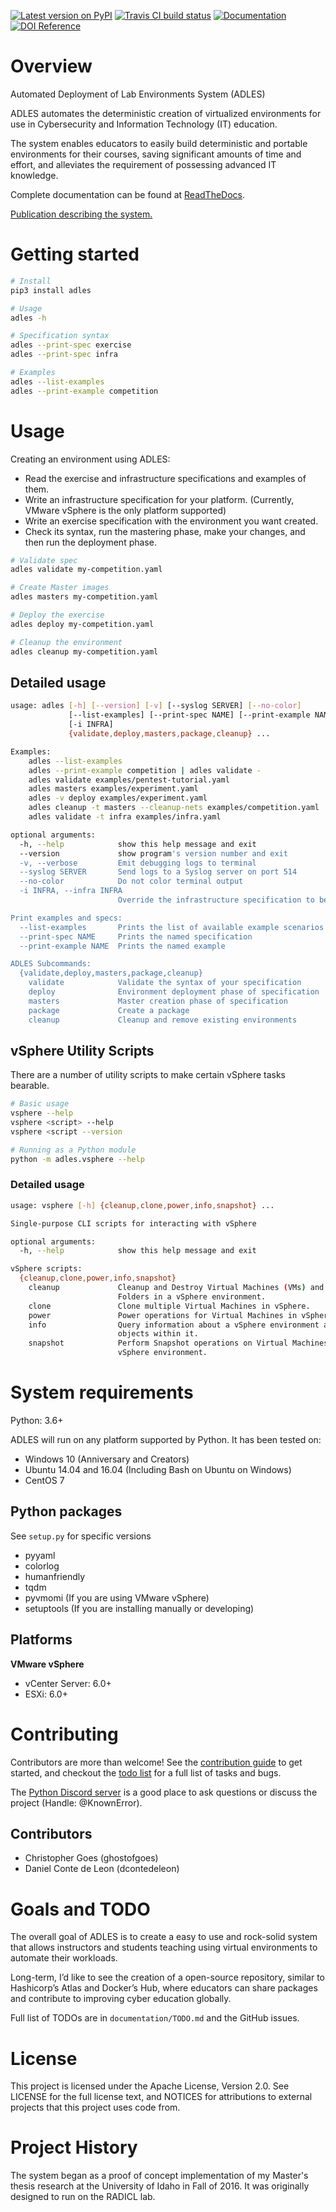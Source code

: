 
[![Latest version on PyPI](https://badge.fury.io/py/ADLES.svg)](https://pypi.org/project/ADLES/)
[![Travis CI build status](https://travis-ci.org/GhostofGoes/ADLES.svg?branch=master)](https://travis-ci.org/GhostofGoes/ADLES)
[![Documentation](https://readthedocs.org/projects/adles/badge/)](http://adles.readthedocs.io/en/latest/)
[![DOI Reference](https://zenodo.org/badge/68841026.svg)](https://zenodo.org/badge/latestdoi/68841026)


# Overview
Automated Deployment of Lab Environments System (ADLES)

ADLES automates the deterministic creation of virtualized environments for use
in Cybersecurity and Information Technology (IT) education.

The system enables educators to easily build deterministic and portable
environments for their courses, saving significant amounts of time and effort,
and alleviates the requirement of possessing advanced IT knowledge.

Complete documentation can be found at [ReadTheDocs](https://adles.readthedocs.io).

[Publication describing the system.](https://doi.org/10.1016/j.cose.2017.12.007)

# Getting started
```bash
# Install
pip3 install adles

# Usage
adles -h

# Specification syntax
adles --print-spec exercise
adles --print-spec infra

# Examples
adles --list-examples
adles --print-example competition
```

# Usage
Creating an environment using ADLES:
* Read the exercise and infrastructure specifications and examples of them.
* Write an infrastructure specification for your platform. (Currently, VMware vSphere is the only platform supported)
* Write an exercise specification with the environment you want created.
* Check its syntax, run the mastering phase, make your changes, and then run the deployment phase.

```bash
# Validate spec
adles validate my-competition.yaml

# Create Master images
adles masters my-competition.yaml

# Deploy the exercise
adles deploy my-competition.yaml

# Cleanup the environment
adles cleanup my-competition.yaml
```

## Detailed usage
```bash
usage: adles [-h] [--version] [-v] [--syslog SERVER] [--no-color]
             [--list-examples] [--print-spec NAME] [--print-example NAME]
             [-i INFRA]
             {validate,deploy,masters,package,cleanup} ...

Examples:
    adles --list-examples
    adles --print-example competition | adles validate -
    adles validate examples/pentest-tutorial.yaml
    adles masters examples/experiment.yaml
    adles -v deploy examples/experiment.yaml
    adles cleanup -t masters --cleanup-nets examples/competition.yaml
    adles validate -t infra examples/infra.yaml

optional arguments:
  -h, --help            show this help message and exit
  --version             show program's version number and exit
  -v, --verbose         Emit debugging logs to terminal
  --syslog SERVER       Send logs to a Syslog server on port 514
  --no-color            Do not color terminal output
  -i INFRA, --infra INFRA
                        Override the infrastructure specification to be used

Print examples and specs:
  --list-examples       Prints the list of available example scenarios
  --print-spec NAME     Prints the named specification
  --print-example NAME  Prints the named example

ADLES Subcommands:
  {validate,deploy,masters,package,cleanup}
    validate            Validate the syntax of your specification
    deploy              Environment deployment phase of specification
    masters             Master creation phase of specification
    package             Create a package
    cleanup             Cleanup and remove existing environments
```

## vSphere Utility Scripts
There are a number of utility scripts to make certain vSphere tasks bearable.

```bash
# Basic usage
vsphere --help
vsphere <script> --help
vsphere <script --version

# Running as a Python module
python -m adles.vsphere --help
```

### Detailed usage
```bash
usage: vsphere [-h] {cleanup,clone,power,info,snapshot} ...

Single-purpose CLI scripts for interacting with vSphere

optional arguments:
  -h, --help            show this help message and exit

vSphere scripts:
  {cleanup,clone,power,info,snapshot}
    cleanup             Cleanup and Destroy Virtual Machines (VMs) and VM
                        Folders in a vSphere environment.
    clone               Clone multiple Virtual Machines in vSphere.
    power               Power operations for Virtual Machines in vSphere.
    info                Query information about a vSphere environment and
                        objects within it.
    snapshot            Perform Snapshot operations on Virtual Machines in a
                        vSphere environment.
```

# System requirements

Python: 3.6+

ADLES will run on any platform supported by Python. It has been tested on:

* Windows 10 (Anniversary and Creators)
* Ubuntu 14.04 and 16.04 (Including Bash on Ubuntu on Windows)
* CentOS 7

## Python packages
See ``setup.py`` for specific versions
* pyyaml
* colorlog
* humanfriendly
* tqdm
* pyvmomi (If you are using VMware vSphere)
* setuptools (If you are installing manually or developing)

## Platforms
**VMware vSphere**
* vCenter Server: 6.0+
* ESXi: 6.0+

# Contributing
Contributors are more than welcome!
See the [contribution guide](CONTRIBUTING.md) to get started,
and checkout the [todo list](TODO.md) for a full list of tasks and bugs.

The [Python Discord server](https://discord.gg/python) is a good place
to ask questions or discuss the project (Handle: @KnownError).

## Contributors
* Christopher Goes (ghostofgoes)
* Daniel Conte de Leon (dcontedeleon)

# Goals and TODO
The overall goal of ADLES is to create a easy to use and rock-solid system that allows instructors
and students teaching using virtual environments to automate their workloads.

Long-term, I’d like to see the creation of a open-source repository, similar to
Hashicorp’s Atlas and Docker’s Hub, where educators can share packages
and contribute to improving cyber education globally.

Full list of TODOs are in `documentation/TODO.md` and the GitHub issues.

# License
This project is licensed under the Apache License, Version 2.0. See
LICENSE for the full license text, and NOTICES for attributions to
external projects that this project uses code from.

# Project History
The system began as a proof of concept implementation of my Master's thesis research at the
University of Idaho in Fall of 2016. It was originally designed to run on the RADICL lab.
